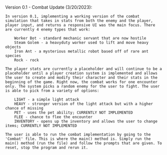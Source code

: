 Version 0.1 - Combat Update (3/20/2023):

    In version 0.1, implementing a working version of the combat simulation that takes in stats from both the enemy and the player, player input, and returns a responsive UI was the main focus. There are currently 4 enemy types that work:

        Worker Bot - standard mechanic servant that are now hostile
        Steam Golem - a heavyduty worker used to lift and move heavy objects
        Iron Ant - a mysterious metallic robot based off of rare ant species
        Rock - rock
    
    The player stats are currently a placeholder and will continue to be a placeholder until a player creation system is implemented and allows the user to create and modify their character and their stats in the beginning of the game. Right now, the combat works for one encounter only. The system picks a random enemy for the user to fight. The user is able to pick from a variety of options:

        LIGHT - a simple light attack
        HEAVY - stronger version of the light attack but with a higher chance of missing
        PET - uses the pet ability; CURRENTLY NOT IMPLEMENTED
        FLEE - chance to flee the encounter
        INVENTORY - opens up the inventory and allows the user to change items; CURRENTLY NOT IMPLEMENTED

    The user is able to run the combat implementation by going to the 'Combat' file. This is where the main() method is. Simply run the main() method (run the file) and follow the prompts that are given. To reset, stop the program and rerun it.

